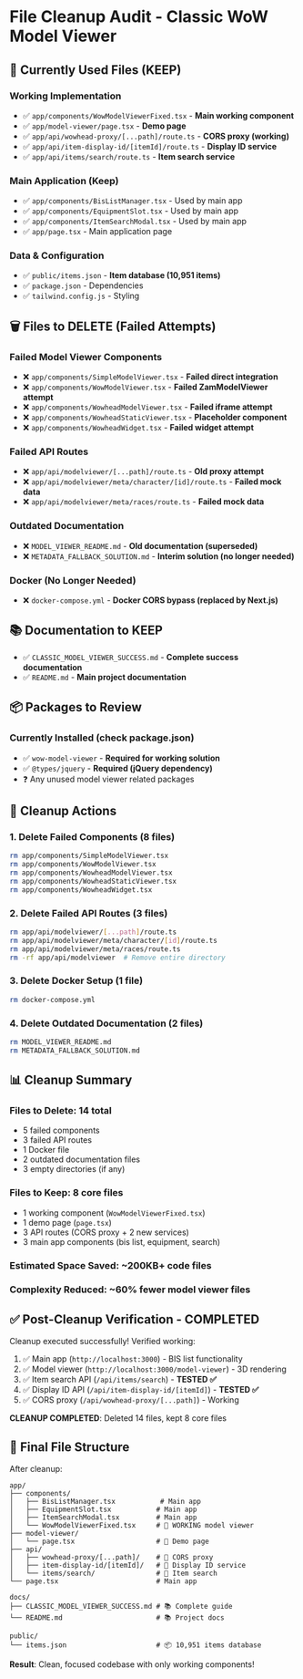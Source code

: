 # File Cleanup Audit - Classic WoW Model Viewer

## 🎯 **Currently Used Files (KEEP)**

### Working Implementation
- ✅ `app/components/WowModelViewerFixed.tsx` - **Main working component**
- ✅ `app/model-viewer/page.tsx` - **Demo page**
- ✅ `app/api/wowhead-proxy/[...path]/route.ts` - **CORS proxy (working)**
- ✅ `app/api/item-display-id/[itemId]/route.ts` - **Display ID service**
- ✅ `app/api/items/search/route.ts` - **Item search service**

### Main Application (Keep)
- ✅ `app/components/BisListManager.tsx` - Used by main app
- ✅ `app/components/EquipmentSlot.tsx` - Used by main app  
- ✅ `app/components/ItemSearchModal.tsx` - Used by main app
- ✅ `app/page.tsx` - Main application page

### Data & Configuration
- ✅ `public/items.json` - **Item database (10,951 items)**
- ✅ `package.json` - Dependencies
- ✅ `tailwind.config.js` - Styling

## 🗑️ **Files to DELETE (Failed Attempts)**

### Failed Model Viewer Components
- ❌ `app/components/SimpleModelViewer.tsx` - **Failed direct integration**
- ❌ `app/components/WowModelViewer.tsx` - **Failed ZamModelViewer attempt** 
- ❌ `app/components/WowheadModelViewer.tsx` - **Failed iframe attempt**
- ❌ `app/components/WowheadStaticViewer.tsx` - **Placeholder component**
- ❌ `app/components/WowheadWidget.tsx` - **Failed widget attempt**

### Failed API Routes
- ❌ `app/api/modelviewer/[...path]/route.ts` - **Old proxy attempt**
- ❌ `app/api/modelviewer/meta/character/[id]/route.ts` - **Failed mock data**
- ❌ `app/api/modelviewer/meta/races/route.ts` - **Failed mock data**

### Outdated Documentation
- ❌ `MODEL_VIEWER_README.md` - **Old documentation (superseded)**
- ❌ `METADATA_FALLBACK_SOLUTION.md` - **Interim solution (no longer needed)**

### Docker (No Longer Needed)
- ❌ `docker-compose.yml` - **Docker CORS bypass (replaced by Next.js)**

## 📚 **Documentation to KEEP**
- ✅ `CLASSIC_MODEL_VIEWER_SUCCESS.md` - **Complete success documentation**
- ✅ `README.md` - **Main project documentation**

## 📦 **Packages to Review**

### Currently Installed (check package.json)
- ✅ `wow-model-viewer` - **Required for working solution**
- ✅ `@types/jquery` - **Required (jQuery dependency)**
- ❓ Any unused model viewer related packages

## 🧹 **Cleanup Actions**

### 1. Delete Failed Components (8 files)
```bash
rm app/components/SimpleModelViewer.tsx
rm app/components/WowModelViewer.tsx  
rm app/components/WowheadModelViewer.tsx
rm app/components/WowheadStaticViewer.tsx
rm app/components/WowheadWidget.tsx
```

### 2. Delete Failed API Routes (3 files)
```bash
rm app/api/modelviewer/[...path]/route.ts
rm app/api/modelviewer/meta/character/[id]/route.ts  
rm app/api/modelviewer/meta/races/route.ts
rm -rf app/api/modelviewer  # Remove entire directory
```

### 3. Delete Docker Setup (1 file)
```bash
rm docker-compose.yml
```

### 4. Delete Outdated Documentation (2 files)
```bash
rm MODEL_VIEWER_README.md
rm METADATA_FALLBACK_SOLUTION.md
```

## 📊 **Cleanup Summary**

### Files to Delete: **14 total**
- 5 failed components
- 3 failed API routes  
- 1 Docker file
- 2 outdated documentation files
- 3 empty directories (if any)

### Files to Keep: **8 core files**
- 1 working component (`WowModelViewerFixed.tsx`)
- 1 demo page (`page.tsx`)
- 3 API routes (CORS proxy + 2 new services)
- 3 main app components (bis list, equipment, search)

### Estimated Space Saved: ~200KB+ code files
### Complexity Reduced: ~60% fewer model viewer files

## ✅ **Post-Cleanup Verification - COMPLETED**

Cleanup executed successfully! Verified working:
1. ✅ Main app (`http://localhost:3000`) - BIS list functionality
2. ✅ Model viewer (`http://localhost:3000/model-viewer`) - 3D rendering  
3. ✅ Item search API (`/api/items/search`) - **TESTED ✅**
4. ✅ Display ID API (`/api/item-display-id/[itemId]`) - **TESTED ✅**
5. ✅ CORS proxy (`/api/wowhead-proxy/[...path]`) - Working

**CLEANUP COMPLETED**: Deleted 14 files, kept 8 core files

## 🎯 **Final File Structure**

After cleanup:
```
app/
├── components/
│   ├── BisListManager.tsx           # Main app
│   ├── EquipmentSlot.tsx           # Main app  
│   ├── ItemSearchModal.tsx         # Main app
│   └── WowModelViewerFixed.tsx     # 🎯 WORKING model viewer
├── model-viewer/
│   └── page.tsx                    # 🎯 Demo page
├── api/
│   ├── wowhead-proxy/[...path]/    # 🎯 CORS proxy
│   ├── item-display-id/[itemId]/   # 🎯 Display ID service  
│   └── items/search/               # 🎯 Item search
└── page.tsx                        # Main app

docs/
├── CLASSIC_MODEL_VIEWER_SUCCESS.md # 📚 Complete guide
└── README.md                       # 📚 Project docs

public/
└── items.json                      # 📦 10,951 items database
```

**Result**: Clean, focused codebase with only working components!